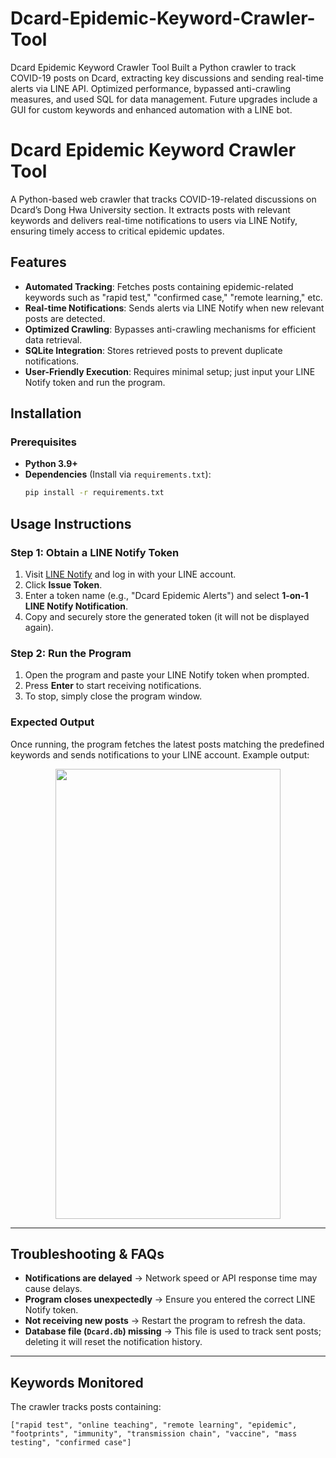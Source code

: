 # Dcard-Epidemic-Keyword-Crawler-Tool
Dcard Epidemic Keyword Crawler Tool Built a Python crawler to track COVID-19 posts on Dcard, extracting key discussions and sending real-time alerts via LINE API. Optimized performance, bypassed anti-crawling measures, and used SQL for data management. Future upgrades include a GUI for custom keywords and enhanced automation with a LINE bot.

# Dcard Epidemic Keyword Crawler Tool

A Python-based web crawler that tracks COVID-19-related discussions on Dcard’s Dong Hwa University section. It extracts posts with relevant keywords and delivers real-time notifications to users via LINE Notify, ensuring timely access to critical epidemic updates.

## Features
- **Automated Tracking**: Fetches posts containing epidemic-related keywords such as "rapid test," "confirmed case," "remote learning," etc.
- **Real-time Notifications**: Sends alerts via LINE Notify when new relevant posts are detected.
- **Optimized Crawling**: Bypasses anti-crawling mechanisms for efficient data retrieval.
- **SQLite Integration**: Stores retrieved posts to prevent duplicate notifications.
- **User-Friendly Execution**: Requires minimal setup; just input your LINE Notify token and run the program.

## Installation

### **Prerequisites**
- **Python 3.9+**  
- **Dependencies** (Install via `requirements.txt`):  
  ```sh
  pip install -r requirements.txt
## Usage Instructions

### Step 1: Obtain a LINE Notify Token
1. Visit [LINE Notify](https://notify-bot.line.me/) and log in with your LINE account.
2. Click **Issue Token**.
3. Enter a token name (e.g., "Dcard Epidemic Alerts") and select **1-on-1 LINE Notify Notification**.
4. Copy and securely store the generated token (it will not be displayed again).

### Step 2: Run the Program
1. Open the program and paste your LINE Notify token when prompted.
2. Press **Enter** to start receiving notifications.
3. To stop, simply close the program window.

### Expected Output
Once running, the program fetches the latest posts matching the predefined keywords and sends notifications to your LINE account. Example output:

<div align="center"><img width="360" height="720" src="https://i.imgur.com/lqt9xBm.jpg"/></div>

---

## Troubleshooting & FAQs
- **Notifications are delayed** → Network speed or API response time may cause delays.
- **Program closes unexpectedly** → Ensure you entered the correct LINE Notify token.
- **Not receiving new posts** → Restart the program to refresh the data.
- **Database file (`Dcard.db`) missing** → This file is used to track sent posts; deleting it will reset the notification history.

---

## Keywords Monitored
The crawler tracks posts containing:
```plaintext
["rapid test", "online teaching", "remote learning", "epidemic", "footprints", "immunity", "transmission chain", "vaccine", "mass testing", "confirmed case"]
